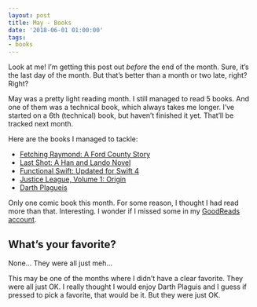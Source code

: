 ```yaml
---
layout: post
title: May - Books
date: '2018-06-01 01:00:00'
tags:
- books
---
```


Look at me! I’m getting this post out _before_ the end of the month. Sure, it’s the last day of the month. But that’s better than a month or two late, right? Right?

May was a pretty light reading month. I still managed to read 5 books. And one of them was a technical book, which always takes me longer. I’ve started on a 6th (technical) book, but haven’t finished it yet. That’ll be tracked next month.

Here are the books I managed to tackle:

- [Fetching Raymond: A Ford County Story](https://www.goodreads.com/book/show/18014776-fetching-raymond)
- [Last Shot: A Han and Lando Novel](https://www.goodreads.com/book/show/38602136-last-shot)
- [Functional Swift: Updated for Swift 4](https://www.goodreads.com/book/show/28215949-functional-swift)
- [Justice League, Volume 1: Origin](https://www.goodreads.com/book/show/13227852-justice-league-volume-1)
- [Darth Plagueis](https://www.goodreads.com/book/show/11099729-darth-plagueis)

Only one comic book this month. For some reason, I thought I had read more than that. Interesting. I wonder if I missed some in my [GoodReads account](https://www.goodreads.com/user/show/19943569-ryan-grier).

## What’s your favorite?

None… They were all just meh…

This may be one of the months where I didn’t have a clear favorite. They were all just OK. I really thought I would enjoy Darth Plaguis and I guess if pressed to pick a favorite, that would be it. But they were just OK.

